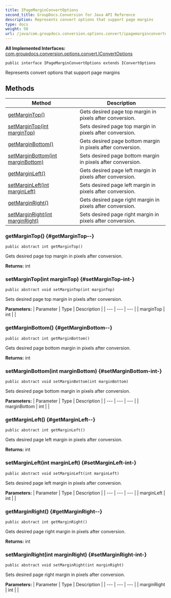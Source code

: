 ```yaml
---
title: IPageMarginConvertOptions
second_title: GroupDocs.Conversion for Java API Reference
description: Represents convert options that support page margins
type: docs
weight: 50
url: /java/com.groupdocs.conversion.options.convert/ipagemarginconvertoptions/
---
```

**All Implemented Interfaces:**
[com.groupdocs.conversion.options.convert.IConvertOptions](../../com.groupdocs.conversion.options.convert/iconvertoptions)
```
public interface IPageMarginConvertOptions extends IConvertOptions
```

Represents convert options that support page margins
## Methods

| Method | Description |
| --- | --- |
| [getMarginTop()](#getMarginTop--) | Gets desired page top margin in pixels after conversion. |
| [setMarginTop(int marginTop)](#setMarginTop-int-) | Sets desired page top margin in pixels after conversion. |
| [getMarginBottom()](#getMarginBottom--) | Gets desired page bottom margin in pixels after conversion. |
| [setMarginBottom(int marginBottom)](#setMarginBottom-int-) | Sets desired page bottom margin in pixels after conversion. |
| [getMarginLeft()](#getMarginLeft--) | Gets desired page left margin in pixels after conversion. |
| [setMarginLeft(int marginLeft)](#setMarginLeft-int-) | Sets desired page left margin in pixels after conversion. |
| [getMarginRight()](#getMarginRight--) | Gets desired page right margin in pixels after conversion. |
| [setMarginRight(int marginRight)](#setMarginRight-int-) | Sets desired page right margin in pixels after conversion. |
### getMarginTop() {#getMarginTop--}
```
public abstract int getMarginTop()
```


Gets desired page top margin in pixels after conversion.

**Returns:**
int
### setMarginTop(int marginTop) {#setMarginTop-int-}
```
public abstract void setMarginTop(int marginTop)
```


Sets desired page top margin in pixels after conversion.

**Parameters:**
| Parameter | Type | Description |
| --- | --- | --- |
| marginTop | int |  |

### getMarginBottom() {#getMarginBottom--}
```
public abstract int getMarginBottom()
```


Gets desired page bottom margin in pixels after conversion.

**Returns:**
int
### setMarginBottom(int marginBottom) {#setMarginBottom-int-}
```
public abstract void setMarginBottom(int marginBottom)
```


Sets desired page bottom margin in pixels after conversion.

**Parameters:**
| Parameter | Type | Description |
| --- | --- | --- |
| marginBottom | int |  |

### getMarginLeft() {#getMarginLeft--}
```
public abstract int getMarginLeft()
```


Gets desired page left margin in pixels after conversion.

**Returns:**
int
### setMarginLeft(int marginLeft) {#setMarginLeft-int-}
```
public abstract void setMarginLeft(int marginLeft)
```


Sets desired page left margin in pixels after conversion.

**Parameters:**
| Parameter | Type | Description |
| --- | --- | --- |
| marginLeft | int |  |

### getMarginRight() {#getMarginRight--}
```
public abstract int getMarginRight()
```


Gets desired page right margin in pixels after conversion.

**Returns:**
int
### setMarginRight(int marginRight) {#setMarginRight-int-}
```
public abstract void setMarginRight(int marginRight)
```


Sets desired page right margin in pixels after conversion.

**Parameters:**
| Parameter | Type | Description |
| --- | --- | --- |
| marginRight | int |  |

